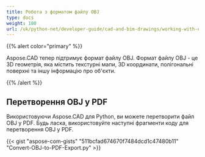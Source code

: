 ```yaml
---
title: Робота з форматом файлу OBJ
type: docs
weight: 180
url: /uk/python-net/developer-guide/cad-and-bim-drawings/working-with-obj-file-format/
---
```


{{% alert color="primary" %}}

Aspose.CAD тепер підтримує формат файлу OBJ. Формат файлу OBJ - це 3D геометрія, яка містить текстурні мапи, 3D координати, полігональні поверхні та іншу інформацію про об'єкти.

{{% /alert %}}

## **Перетворення OBJ у PDF**

Використовуючи Aspose.CAD для Python, ви можете перетворити файл OBJ у PDF. Будь ласка, використовуйте наступні фрагменти коду для перетворення OBJ у PDF.

{{< gist "aspose-com-gists" "511bcfad674670f7484dcd1c47480b11" "Convert-OBJ-to-PDF-Export.py" >}}
